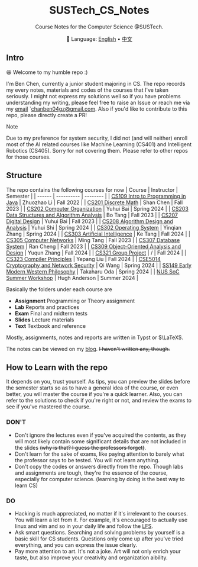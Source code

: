 <div align="center">

# SUSTech_CS_Notes

Course Notes for the Computer Science @SUSTech.

:book: Language: <a href="https://github.com/chanbengz/SUSTech_CS_Notes/blob/master/README.md">English</a> • <a href="https://github.com/chanbengz/SUSTech_CS_Notes/blob/main/README_ZH.md">中文</a> 

</div>

## Intro

:laughing: Welcome to my humble repo :)

I'm Ben Chen, currently a junior student majoring in CS. The repo records my every notes, materials and codes of the courses that I've taken seriously. I might not express my solutions well so if you have problems understanding my writing, please feel free to raise an Issue or reach me via my [email](mailto:chanben04gz@gmail.com) `chanben04gz@gmail.com. Also if you'd like to contribute to this repo, please directly create a PR!

> [!NOTE] 
> Due to my preference for system security, I did not (and will neither) enroll most of the AI related courses like Machine Learning (CS401) and Intelligent Robotics (CS405). Sorry for not covering them. Please refer to other repos for those courses.

## Structure

The repo contains the following courses for now
| Course | Instructor | Semester |
| ------ | ---------- | -------- |
| [CS109 Intro to Programming in Java](./CS109%20Intro2Programming%20in%20Java) | Zhuozhao Li | Fall 2022 |
| [CS201 Discrete Math](./CS201%20Discrete%20Math) | Shan Chen | Fall 2023 |
| [CS202 Computer Organization](./CS202%20Computer%20Organization) | Yuhui Bai | Spring 2024 |
| [CS203 Data Structures and Algorithm Analysis](./CS203%20Data%20Structures%20and%20Algorithm%20Analysis) | Bo Tang | Fall 2023 |
| [CS207 Digital Design](./CS207%20Digital%20Design) | Yuhui Bai | Fall 2023 |
| [CS208 Algorithm Design and Analysis](./CS208%20Algorithm%20Design%20and%20Analysis) | Yuhui Shi | Spring 2024 |
| [CS302 Operating System](./CS302%20Operating%20System) | Yinqian Zhang | Spring 2024 |
| [CS303 Artificial Intelligence](./CS303%20Artificial%20Intelligence) | Ke Tang | Fall 2024 |
| [CS305 Computer Networks](./CS305%20Computer%20Networks) | Ming Tang | Fall 2023 |
| [CS307 Database System](./CS307%20Database%20System) | Ran Cheng | Fall 2023 |
| [CS309 Object-Oriented Analysis and Design](./CS309%20Object-Oriented%20Analysis%20and%20Design) | Yuqun Zhang | Fall 2024 |
| [CS321 Group Project](./CS321%20Group%20Project) | / | Fall 2024 |
| [CS323 Compiler Principles](./CS323%20Compiler%20Principles) | Yepang Liu | Fall 2024 |
| [CSE5014 Cryptography and Network Security](./CSE5014%20Cryptography%20and%20Network%20Security) | Qi Wang | Spring 2024 |
| [SS149 Early Modern Western Philosophy](./SS149%20Early%20Modern%20Western%20Philosophy/) | Takaharu Oda | Spring 2024 |
| [NUS SoC Summer Workshop](./NUS%20SWS%202024) | Hugh Anderson | Summer 2024 |

Basically the folders under each course are
- **Assignment** Programming or Theory assignment
- **Lab** Reports and practices
- **Exam** Final and midterm tests
- **Slides** Lecture materials
- **Text** Textbook and reference

Mostly, assignments, notes and reports are written in Typst or $\LaTeX$.

The notes can be viewed on my [blog](https://chanbengz.github.io). ~~I haven't written any, though.~~

## How to Learn with the repo
It depends on you, trust yourself. As tips, you can preview the slides before the semester starts so as to have a general idea of the course, or even better, you will master the course if you're a quick learner. Also, you can refer to the solutions to check if you're right or not, and review the exams to see if you've mastered the course.

### DON'T
- Don't ignore the lectures even if you've acquired the contents, as they will most likely contain some significant details that are not included in the slides ~~(why is that? I guess the professors forget)~~.
- Don't learn for the sake of exams, like paying attention to barely what the professor says to be tested. You will not learn anything.
- Don't copy the codes or answers directly from the repo. Though labs and assignments are tough, they're the essence of the course, especially for computer science. (learning by doing is the best way to learn CS)

### DO
- Hacking is much appreciated, no matter if it's irrelevant to the courses. You will learn a lot from it. For example, it's encouraged to actually use linux and vim and so in your daily life and follow the [LFS](https://www.linuxfromscratch.org/).
- Ask smart questions. Searching and solving problems by yourself is a basic skill for CS students. Questions only come up after you've tried everything, and you can express the issue clearly.
- Pay more attention to art. It's not a joke. Art will not only enrich your taste, but also improve your creativity and organization aibility.

